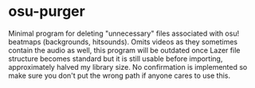 # osu-purger
Minimal program for deleting "unnecessary" files associated with osu! beatmaps (backgrounds, hitsounds). Omits videos as they sometimes contain the audio as well, this program will be outdated once Lazer file structure becomes standard but it is still usable before importing, approximately halved my library size. No confirmation is implemented so make sure you don't put the wrong path if anyone cares to use this.
